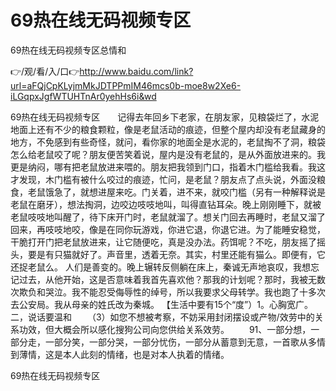 # 69热在线无码视频专区
69热在线无码视频专区总情和

👉/观/看/入/口👉http://www.baidu.com/link?url=aFQjCpKLyjmMkJDTPPmIM46mcs0b-moe8w2Xe6-iLGqpxJgfWTUHTnAr0yehHs6i&wd

69热在线无码视频专区　　记得去年回乡下老家，在朋友家，见粮袋烂了，水泥地面上还有不少的粮食颗粒，像是老鼠活动的痕迹，但整个屋内却没有老鼠藏身的地方，不免感到有些奇怪，就问，看你家的地面全是水泥的，老鼠掏不了洞，粮袋怎么给老鼠咬了呢？朋友便苦笑着说，屋内是没有老鼠的，是从外面放进来的。我更是纳闷，哪有把老鼠放进来喂的。朋友把我领到门口，指着木门槛给我看。我这才发现，木门槛有被什么咬过的痕迹，忙问，是老鼠？朋友点了点头说，外面没粮食，老鼠饿急了，就想进屋来吃。门关着，进不来，就咬门槛（另有一种解释说是老鼠在磨牙），想法掏洞，边咬边吱吱地叫，叫得直钻耳朵。晚上刚刚睡下，就被老鼠吱吱地叫醒了，待下床开门时，老鼠就溜了。想关门回去再睡时，老鼠又溜了回来，再吱吱地咬，像是在同你玩游戏，你进它退，你退它进。为了能睡安稳觉，干脆打开门把老鼠放进来，让它随便吃，真是没办法。药饵呢？不吃，朋友摇了摇头，要是有只猫就好了。声音里，透着无奈。其实，村里还能有猫么。即便有，它还捉老鼠么。
人们是善变的。晚上辗转反侧躺在床上，秦诚无声地哀叹，我想忘记过去，从他开始，这是否意味着我首先喜欢他？那我的计划呢？那时，我被无数次欺负和哭泣。我不能忍受侮辱性的绰号，所以我要求父母转学。我也跑了十多次去公安局。我从母亲的姓氏改为秦城。
【生活中要有15个“度”）1。心胸宽广。二，说话要温和
　　（3）如您不想被考察，不妨采用封闭摆设或产物/效劳中的关系功效，但大概会所以感化搜狗公司向您供给关系效劳。
　　91、一部分想，一部分走，一部分笑，一部分哭，一部分忧伤，一部分从蓄意到无意，一首歌从多情到薄情，这是本人此刻的情绪，也是对本人执着的情绪。

69热在线无码视频专区
